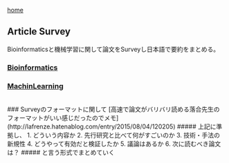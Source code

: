 [home](http://inoue0426.me/)

## Article Survey
Bioinformaticsと機械学習に関して論文をSurveyし日本語で要約をまとめる。

### [Bioinformatics](http://inoue0426.me/Bioinformatics)
### [MachinLearning](http://inoue0426.me/MachinLearning) 

<br>
### Surveyのフォーマットに関して
[高速で論文がバリバリ読める落合先生のフォーマットがいい感じだったのでメモ](http://lafrenze.hatenablog.com/entry/2015/08/04/120205)
##### 上記に準拠し、
1. どういう内容か
2. 先行研究と比べて何がすごいのか
3. 技術・手法の新規性
4. どうやって有効だと検証したか
5. 議論はあるか
6. 次に読むべき論文は？
##### と言う形式でまとめていく